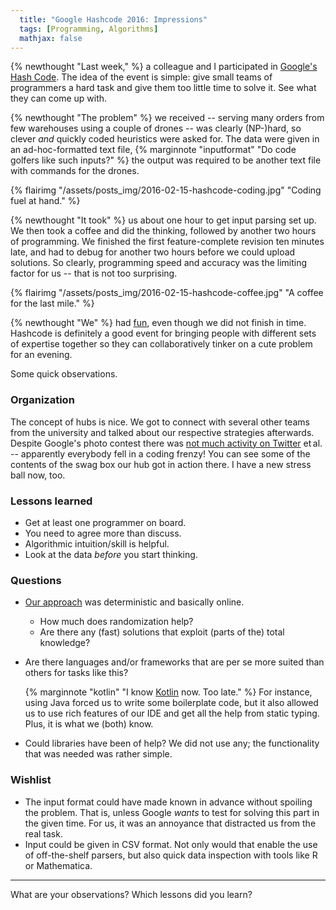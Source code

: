 ```yaml
---
  title: "Google Hashcode 2016: Impressions"
  tags: [Programming, Algorithms]
  mathjax: false
---
```


{% newthought "Last week," %} a colleague and I participated in
[Google's Hash Code](https://hashcode.withgoogle.com/).
The idea of the event is simple: give small teams of programmers a hard task
and give them too little time to solve it. See what they can come up with.

{% newthought "The problem" %} we received -- serving many orders from few
warehouses using a couple of drones -- was clearly (NP-)hard, so clever *and*
quickly coded heuristics were asked for.
The data were given in an ad-hoc-formatted text file,
{% marginnote "inputformat" "Do code golfers like such inputs?" %}
the output was required to be another text file with commands for the drones.

{% flairimg "/assets/posts_img/2016-02-15-hashcode-coding.jpg" "Coding fuel at hand." %}

{% newthought "It took" %} us about one hour to get input parsing set up. 
We then took a coffee and did the thinking, 
followed by another two hours of programming.
We finished the first feature-complete revision ten minutes late,
and had to debug for another two hours before we could upload solutions.
So clearly, programming speed and accuracy was the limiting factor for us --
that is not too surprising.

{% flairimg "/assets/posts_img/2016-02-15-hashcode-coffee.jpg" "A coffee for the last mile." %}

{% newthought "We" %} had
  [fun](https://twitter.com/hashtag/hashcodeTUKL),
even though we did not finish in time.
Hashcode is definitely a good event for bringing people with different sets of
expertise together so they can collaboratively tinker on a cute problem
for an evening.

Some quick observations.

### Organization

The concept of hubs is nice.
We got to connect with several other teams from the university and talked about
our respective strategies afterwards.
Despite Google's photo contest there was
  [not much activity on Twitter](https://twitter.com/hashtag/hashcodeTUKL)
et&thinsp;al. -- apparently everybody fell in a coding frenzy!
You can see some of the contents of the swag box our hub got in action there.
I have a new stress ball now, too.

### Lessons learned

 * Get at least one programmer on board.
 * You need to agree more than discuss.
 * Algorithmic intuition/skill is helpful.
 * Look at the data *before* you start thinking.

### Questions

 * [Our approach](google-hashcode-2016-our-approach) was deterministic and 
   basically online.

   * How much does randomization help?
   * Are there any (fast) solutions that exploit (parts of the) total knowledge?

 * Are there languages and/or frameworks that are per se more suited than others
   for tasks like this?

    {% marginnote "kotlin" "I know [Kotlin](http://kotlinlang.org/) now. Too late." %}
    For instance, using Java forced us to write some boilerplate code, but
    it also allowed us to use rich features of our IDE and get all the
    help from static typing.
    Plus, it is what we (both) know.

 * Could libraries have been of help? We did not use any; the functionality
   that was needed was rather simple.

### Wishlist

 * The input format could have made known in advance without spoiling the
   problem. That is, unless Google *wants* to test for solving this part in
   the given time. For us, it was an annoyance that distracted us from the
   real task.
 * Input could be given in CSV format. Not only would that enable the use of
   off-the-shelf parsers, but also quick data inspection with tools like
   R or Mathematica.
   
<hr class="slender">

What are your observations? Which lessons did you learn?
